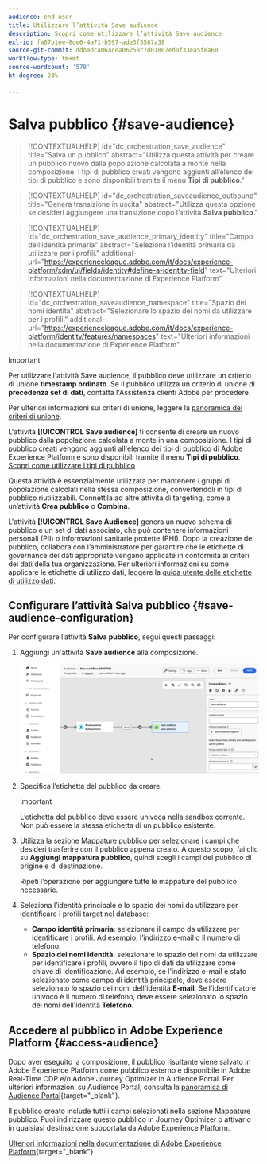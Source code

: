 ```yaml
---
audience: end-user
title: Utilizzare l’attività Save audience
description: Scopri come utilizzare l’attività Save audience
exl-id: fa67b1ee-8de6-4a71-b597-ade3f5587a38
source-git-commit: ddbadca06acea06258c7d01807ed0f33ea5f8a60
workflow-type: tm+mt
source-wordcount: '578'
ht-degree: 23%

---
```


# Salva pubblico {#save-audience}

>[!CONTEXTUALHELP]
>id="dc_orchestration_save_audience"
>title="Salva un pubblico"
>abstract="Utilizza questa attività per creare un pubblico nuovo dalla popolazione calcolata a monte nella composizione. I tipi di pubblico creati vengono aggiunti all’elenco dei tipi di pubblico e sono disponibili tramite il menu **Tipi di pubblico**."

>[!CONTEXTUALHELP]
>id="dc_orchestration_saveaudience_outbound"
>title="Genera transizione in uscita"
>abstract="Utilizza questa opzione se desideri aggiungere una transizione dopo l’attività **Salva pubblico**."

>[!CONTEXTUALHELP]
>id="dc_orchestration_save_audience_primary_identity"
>title="Campo dell’identità primaria"
>abstract="Seleziona l’identità primaria da utilizzare per i profili."
>additional-url="https://experienceleague.adobe.com/it/docs/experience-platform/xdm/ui/fields/identity#define-a-identity-field" text="Ulteriori informazioni nella documentazione di Experience Platform"

>[!CONTEXTUALHELP]
>id="dc_orchestration_saveaudience_namespace"
>title="Spazio dei nomi identità"
>abstract="Selezionare lo spazio dei nomi da utilizzare per i profili."
>additional-url="https://experienceleague.adobe.com/it/docs/experience-platform/identity/features/namespaces" text="Ulteriori informazioni nella documentazione di Experience Platform"

>[!IMPORTANT]
>
>Per utilizzare l&#39;attività Save audience, il pubblico deve utilizzare un criterio di unione **timestamp ordinato**. Se il pubblico utilizza un criterio di unione di **precedenza set di dati**, contatta l&#39;Assistenza clienti Adobe per procedere.
>
>Per ulteriori informazioni sui criteri di unione, leggere la [panoramica dei criteri di unione](https://experienceleague.adobe.com/en/docs/experience-platform/profile/merge-policies/overview).

L&#39;attività **[!UICONTROL Save audience]** ti consente di creare un nuovo pubblico dalla popolazione calcolata a monte in una composizione. I tipi di pubblico creati vengono aggiunti all&#39;elenco dei tipi di pubblico di Adobe Experience Platform e sono disponibili tramite il menu **Tipi di pubblico**. [Scopri come utilizzare i tipi di pubblico](../../start/audiences.md)

Questa attività è essenzialmente utilizzata per mantenere i gruppi di popolazione calcolati nella stessa composizione, convertendoli in tipi di pubblico riutilizzabili. Connettila ad altre attività di targeting, come a un’attività **Crea pubblico** o **Combina**.

L&#39;attività **[!UICONTROL Save Audience]** genera un nuovo schema di pubblico e un set di dati associato, che può contenere informazioni personali (PII) o informazioni sanitarie protette (PHI). Dopo la creazione del pubblico, collabora con l’amministratore per garantire che le etichette di governance dei dati appropriate vengano applicate in conformità ai criteri dei dati della tua organizzazione. Per ulteriori informazioni su come applicare le etichette di utilizzo dati, leggere la [guida utente delle etichette di utilizzo dati](https://experienceleague.adobe.com/it/docs/experience-platform/data-governance/labels/user-guide).

## Configurare l’attività Salva pubblico {#save-audience-configuration}

Per configurare l’attività **Salva pubblico**, segui questi passaggi:

1. Aggiungi un&#39;attività **Save audience** alla composizione.

   ![](../assets/save-audience.png)

1. Specifica l’etichetta del pubblico da creare.

   >[!IMPORTANT]
   >
   >L’etichetta del pubblico deve essere univoca nella sandbox corrente. Non può essere la stessa etichetta di un pubblico esistente.

1. Utilizza la sezione Mappature pubblico per selezionare i campi che desideri trasferire con il pubblico appena creato. A questo scopo, fai clic su **Aggiungi mappatura pubblico**, quindi scegli i campi del pubblico di origine e di destinazione.

   Ripeti l’operazione per aggiungere tutte le mappature del pubblico necessarie.

1. Seleziona l’identità principale e lo spazio dei nomi da utilizzare per identificare i profili target nel database:

   * **Campo identità primaria**: selezionare il campo da utilizzare per identificare i profili. Ad esempio, l’indirizzo e-mail o il numero di telefono.
   * **Spazio dei nomi identità**: selezionare lo spazio dei nomi da utilizzare per identificare i profili, ovvero il tipo di dati da utilizzare come chiave di identificazione. Ad esempio, se l&#39;indirizzo e-mail è stato selezionato come campo di identità principale, deve essere selezionato lo spazio dei nomi dell&#39;identità **E-mail**. Se l&#39;identificatore univoco è il numero di telefono, deve essere selezionato lo spazio dei nomi dell&#39;identità **Telefono**.

## Accedere al pubblico in Adobe Experience Platform {#access-audience}

Dopo aver eseguito la composizione, il pubblico risultante viene salvato in Adobe Experience Platform come pubblico esterno e disponibile in Adobe Real-Time CDP e/o Adobe Journey Optimizer in Audience Portal. Per ulteriori informazioni su Audience Portal, consulta la [panoramica di Audience Portal](https://experienceleague.adobe.com/it/docs/experience-platform/segmentation/ui/audience-portal){target="_blank"}.

Il pubblico creato include tutti i campi selezionati nella sezione Mappature pubblico. Puoi indirizzare questo pubblico in Journey Optimizer o attivarlo in qualsiasi destinazione supportata da Adobe Experience Platform.

[Ulteriori informazioni nella documentazione di Adobe Experience Platform](https://experienceleague.adobe.com/it/docs/experience-platform/segmentation/ui/audience-portal){target="_blank"}

<!--

## Example{#save-audience-example}

The following example illustrates a simple audience update from targeting. A scheduler is added to run the workflow once a month. A query recovers all the profiles subscribed to the different application services available. The **Save audience** activity updates the audience by deleting profiles that have unsubscribed from the service since the last workflow execution and by adding the newly subscribed profiles.
-->
